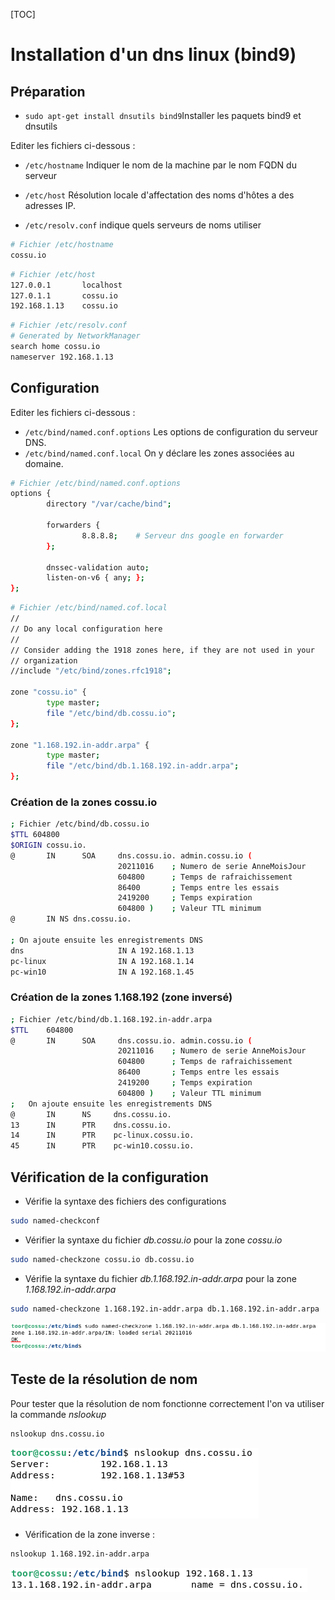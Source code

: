 [TOC]
# Installation d'un dns linux (bind9)

## Préparation

- `sudo apt-get install dnsutils bind9`Installer les paquets bind9 et dnsutils

Editer les fichiers ci-dessous :

- `/etc/hostname` Indiquer le nom de la machine par le nom FQDN du serveur

- `/etc/host` Résolution locale d'affectation des noms d'hôtes a des adresses IP.

- `/etc/resolv.conf` indique quels serveurs de noms utiliser

  [linux-france.org]: http://www.linux-france.org/~mdecore/linux/doc/memo2/node179.html

```bash
# Fichier /etc/hostname
cossu.io
```

```bash
# Fichier /etc/host
127.0.0.1       localhost
127.0.1.1       cossu.io
192.168.1.13    cossu.io
```

```bash
# Fichier /etc/resolv.conf
# Generated by NetworkManager
search home cossu.io
nameserver 192.168.1.13
```

## Configuration

Editer les fichiers ci-dessous :

- `/etc/bind/named.conf.options` Les options de configuration du serveur DNS. 
- `/etc/bind/named.conf.local` On y déclare les zones associées au domaine.

[wiki.debian.org]: https://wiki.debian.org/fr/Bind9

```bash
# Fichier /etc/bind/named.conf.options
options {
        directory "/var/cache/bind";

        forwarders {
                8.8.8.8;	# Serveur dns google en forwarder
        };

		dnssec-validation auto;
        listen-on-v6 { any; };
};
```
```bash
# Fichier /etc/bind/named.cof.local
//
// Do any local configuration here
//
// Consider adding the 1918 zones here, if they are not used in your
// organization
//include "/etc/bind/zones.rfc1918";

zone "cossu.io" {
        type master;
        file "/etc/bind/db.cossu.io";
};

zone "1.168.192.in-addr.arpa" {
        type master;
        file "/etc/bind/db.1.168.192.in-addr.arpa";
};
```

### Création de la zones cossu.io

```bash
; Fichier /etc/bind/db.cossu.io
$TTL 604800
$ORIGIN cossu.io.
@       IN      SOA     dns.cossu.io. admin.cossu.io (
                        20211016    ; Numero de serie AnneMoisJour
                        604800      ; Temps de rafraichissement
                        86400       ; Temps entre les essais
                        2419200     ; Temps expiration
                        604800 )    ; Valeur TTL minimum
@       IN NS dns.cossu.io.

; On ajoute ensuite les enregistrements DNS
dns                     IN A 192.168.1.13
pc-linux                IN A 192.168.1.14
pc-win10                IN A 192.168.1.45
```
### Création de la zones 1.168.192 (zone inversé)

```bash
; Fichier /etc/bind/db.1.168.192.in-addr.arpa
$TTL    604800
@       IN      SOA     dns.cossu.io. admin.cossu.io (
                        20211016    ; Numero de serie AnneMoisJour
                        604800      ; Temps de rafraichissement
                        86400       ; Temps entre les essais
                        2419200     ; Temps expiration
                        604800 )    ; Valeur TTL minimum
;	On ajoute ensuite les enregistrements DNS
@       IN      NS     dns.cossu.io.
13      IN      PTR    dns.cossu.io.
14      IN      PTR    pc-linux.cossu.io.
45      IN      PTR    pc-win10.cossu.io.
```

## Vérification de la configuration

- Vérifie la syntaxe des fichiers des configurations
 ```bash
sudo named-checkconf
 ```

- Vérifier la syntaxe du fichier *db.cossu.io* pour la zone *cossu.io* 

 ```bash
sudo named-checkzone cossu.io db.cossu.io
 ```

  - Vérifie la syntaxe du fichier *db.1.168.192.in-addr.arpa* pour la zone *1.168.192.in-addr.arpa*

  ```bash
sudo named-checkzone 1.168.192.in-addr.arpa db.1.168.192.in-addr.arpa
  ```

  ![image-20211016234950576](./bind9.assets/image-20211016234950576.png)

## Teste de la résolution de nom

Pour tester que la résolution de nom fonctionne correctement l'on va utiliser la commande *nslookup* 

```bash
nslookup dns.cossu.io
```

  ![image-20211017001117482](./bind9.assets/image-20211017001117482.png)

- Vérification de la zone inverse :

```bash
nslookup 1.168.192.in-addr.arpa
```

  ![image-20211017001655167](./bind9.assets/image-20211017001655167.png)